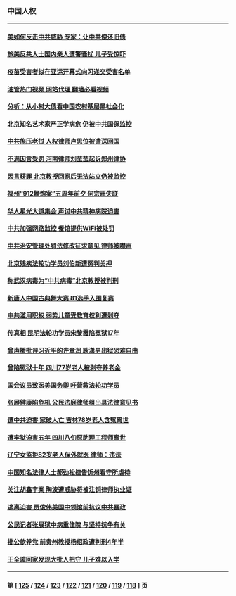 ### 中国人权
---
#### [美如何反击中共威胁 专家：让中共偿还旧债](../../pages/ncid278/n14076512.md?09191645) 
#### [旅美反共人士国内亲人遭警骚扰 儿子受惊吓](../../pages/ncid278/n14075238.md?09191645) 
#### [疫苗受害者拟在亚运开幕式向习递交受害名单](../../pages/ncid278/n14074920.md?09191645) 
#### [油管热门视频 网站代理 翻墙必看视频](http://138.2.39.72:81/youtube.html?epic-marker?09191645)
#### [分析：从小村大债看中国农村基层黑社会化](../../pages/ncid278/n14074789.md?09191645) 
#### [北京知名艺术家严正学病危 仍被中共国保监控](../../pages/ncid278/n14074712.md?09191645) 
#### [中共施压老挝 人权律师卢思位被遣送回国](../../pages/ncid278/n14074014.md?09191645) 
#### [不满因言受罚 河南律师刘莹莹起诉郑州律协](../../pages/ncid278/n14073445.md?09191645) 
#### [因言获罪 北京教授回家后无法站立仍被监控](../../pages/ncid278/n14072705.md?09191645) 
#### [福州“912鞭炮案”五周年前夕 何宗旺失联](../../pages/ncid278/n14071786.md?09191645) 
#### [华人星光大道集会 声讨中共精神病院迫害](../../pages/ncid278/n14071782.md?09191645) 
#### [中共加强网路监控 餐馆提供WiFi被处罚](../../pages/ncid278/n14071345.md?09191645) 
#### [中共治安管理处罚法修改征求意见 律师被噤声](../../pages/ncid278/n14070976.md?09191645) 
#### [北京残疾法轮功学员刘伯新遭冤判关押](../../pages/ncid278/n14069619.md?09191645) 
#### [称武汉病毒为“中共病毒”北京教授被判刑](../../pages/ncid278/n14070053.md?09191645) 
#### [新唐人中国古典舞大赛 81选手入围复赛](../../pages/ncid278/n14069975.md?09191645) 
#### [中共滥用职权 弱势儿童受教育权利遭剥夺](../../pages/ncid278/n14069848.md?09191645) 
#### [传真相 昆明法轮功学员宋黎霞陷冤狱17年](../../pages/ncid278/n14069020.md?09191645) 
#### [曾声援批评习近平的许章润 耿潇男出狱恐难自由](../../pages/ncid278/n14069648.md?09191645) 
#### [曾陷冤狱十年 四川77岁老人被剥夺养老金](../../pages/ncid278/n14068260.md?09191645) 
#### [国会议员致函美国务卿 吁营救法轮功学员](../../pages/ncid278/n14068427.md?09191645) 
#### [张展健康陷危机 公民法庭律师组出具法律意见书](../../pages/ncid278/n14068363.md?09191645) 
#### [遭中共迫害 家破人亡 吉林78岁老人含冤离世](../../pages/ncid278/n14066833.md?09191645) 
#### [遭牢狱迫害五年 四川八旬原助理工程师离世](../../pages/ncid278/n14066297.md?09191645) 
#### [辽宁女监拒82岁老人保外就医 律师：违法](../../pages/ncid278/n14065881.md?09191645) 
#### [中国知名法律人士郝劲松控告忻州看守所虐待](../../pages/ncid278/n14065877.md?09191645) 
#### [关注胡鑫宇案 陶波遭威胁将被注销律师执业证](../../pages/ncid278/n14065596.md?09191645) 
#### [逃离迫害 贾俊伟美国中领馆前抗议中共暴政](../../pages/ncid278/n14065504.md?09191645) 
#### [公民记者张展狱中病重住院 与坚持抗争有关](../../pages/ncid278/n14065221.md?09191645) 
#### [批公款养党 前贵州教授杨绍政遭判刑4年半](../../pages/ncid278/n14064553.md?09191645) 
#### [王全璋回家发现大批人把守 儿子难以入学](../../pages/ncid278/n14064364.md?09191645) 

---
#### 第 [ [125](./125.md?09191645) / [124](./124.md?09191645) / [123](./123.md?09191645) / [122](./122.md?09191645) / [121](./121.md?09191645) / [120](./120.md?09191645) / [119](./119.md?09191645) / [118](./118.md?09191645) ] 页
